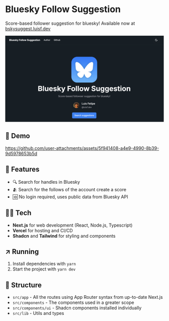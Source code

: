 # Bluesky Follow Suggestion

Score-based follower suggestion for bluesky! Available now at [bskysuggest.luisf.dev](https://bskysuggest.luisf.dev/)

![Website Card](./public/website-card.png)

## 📼 Demo

https://github.com/user-attachments/assets/5f941408-a4e9-4990-8b39-9d5978653b5d

## 🧮 Features

- 🔍 Search for handles in Bluesky
- 🫂 Search for the follows of the account create a score
- 🆔 No login required, uses public data from Bluesky API

## 🧑‍💻 Tech

- **Next.js** for web development (React, Node.js, Typescript)
- **Vercel** for hosting and CI/CD
- **Shadcn** and **Tailwind** for styling and components

## ↗️ Running

1. Install dependencies with `yarn`
2. Start the project with `yarn dev`

## 🧱 Structure

- `src/app` - All the routes using App Router syntax from up-to-date Next.js
- `src/components` - The components used in a greater scope
- `src/components/ui` - Shadcn components installed individually
- `src/lib` - Utils and types
